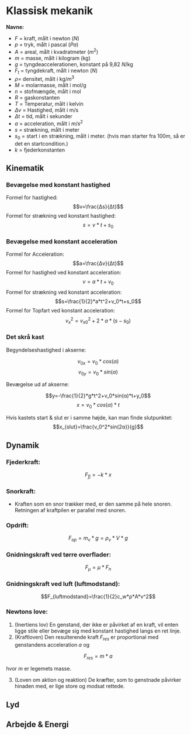 # Klassisk mekanik

**Navne:**

* $F$ = kraft, målt i newton ($N$)
* $p$ = tryk, målt i pascal ($Pa$)
* $A$ = areal, målt i kvadratmeter ($m^2$)
* $m$ = masse, målt i kilogram (kg)
* $g$ = tyngdeaccelerationen, konstant på 9,82 $N$/kg
* $F_t$ = tyngdekraft, målt i newton ($N$)
* $ρ$= densitet, målt i kg/$m^3$
* $M$ = molarmasse, målt i mol/g
* $n$ = stofmængde, målt i mol
* $R$ = gaskonstanten
* $T$ = Temperatur, målt i kelvin
* $Δv$ = Hastighed, målt i m/s
* $Δt$ = tid, målt i sekunder
* $a$ = acceleration, målt i $m/s^2$
* $s$ = strækning, målt i meter
* $s_0$ = start i en strækning, målt i meter. (hvis man starter fra 100m, så er det en startcondition.)
* $k$ = fjederkonstanten

## Kinematik

### Bevægelse med konstant hastighed
Formel for hastighed:
$$v=\frac{Δs}{Δt}$$
Formel for strækning ved konstant hastighed:
$$s=v*t+s_0$$
### Bevægelse med konstant acceleration
Formel for Acceleration:
$$a=\frac{Δv}{Δt}$$
Formel for hastighed ved konstant acceleration:
$$v=a*t+v_0$$
Formel for strækning ved konstant acceleration:
$$s=\frac{1}{2}*a*t^2+v_0*t+s_0$$
Formel for Topfart ved konstant acceleration:
$$v_x^2 =v_{x0}^2+2*a*(s-s_0)$$

### Det skrå kast
Begyndelseshastighed i akserne:

$$v_{0x}=v_0*cos(α)$$
$$v_{0y}=v_0*sin(α)$$

Bevægelse ud af akserne:

$$y=-\frac{1}{2}*g*t^2+v_0*sin(α)*t+y_0$$
$$x=v_0*cos(α)*t$$

Hvis kastets start & slut er i samme højde, kan man finde slutpunktet:
$$x_{slut}=\frac{v_0^2*sin(2α)}{g}$$

## Dynamik

### Fjederkraft:

$$F_{fj}=-k*x$$

### Snorkraft: 

* Kraften som en snor trækker med, er den samme på hele snoren. Retningen af kraftpilen er parallel med snoren.

### Opdrift: 

$$F_{op}=m_v*g=ρ_v*V*g$$

### Gnidningskraft ved tørre overflader:

$$F_μ=μ*F_n$$

### Gnidningskraft ved luft (luftmodstand):

$$F_{luftmodstand}=\frac{1}{2}c_w*ρ*A*v^2$$

### Newtons love: 

1. (Inertiens lov) En genstand, der ikke er påvirket af en kraft, vil enten ligge stile eller bevæge sig med konstant hastighed langs en ret linje. 
2. (Kraftloven) Den resulterende kraft $F_{res}$ er proportional med genstandens acceleration $a$ og 

$$F_{res}=m*a$$

hvor $m$ er legemets masse. 

3. (Loven om aktion og reaktion) De kræfter, som to genstnade påvirker hinaden med, er lige store og modsat rettede. 

## Lyd

## Arbejde & Energi